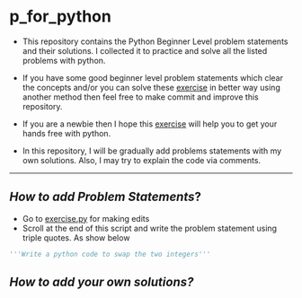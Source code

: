 # p_for_python

* This repository contains the Python Beginner Level problem statements and their solutions. I collected it to practice and solve all the listed problems with python.

* If you have some good beginner level problem statements which clear the concepts and/or you can solve these [exercise](https://github.com/kwattorama/p_for_python/blob/master/exercise.py) in better way using another method then feel free to make commit and improve this repository. 

* If you are a newbie then I hope this [exercise](https://github.com/kwattorama/p_for_python/blob/master/exercise.py) will help you to get your hands free with python. 

* In this repository, I will be gradually add problems statements with my own solutions. Also, I may try to explain the code via comments.
---

## *How to add Problem Statements*?
* Go to [exercise.py](https://github.com/kwattorama/p_for_python/blob/master/exercise.py) for making edits
* Scroll at the end of this script and write the problem statement using triple quotes. As show below

```python
'''Write a python code to swap the two integers'''
```

## *How to add your own solutions?*
